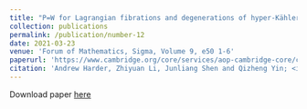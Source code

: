 ```yaml
---
title: "P=W for Lagrangian fibrations and degenerations of hyper-Kähler manifolds"
collection: publications
permalink: /publication/number-12
date: 2021-03-23
venue: 'Forum of Mathematics, Sigma, Volume 9, e50 1-6'
paperurl: 'https://www.cambridge.org/core/services/aop-cambridge-core/content/view/2D8C80E7CE32C1D9607FEF07F211D14C/S2050509421000311a.pdf/div-class-title-span-class-italic-p-span-span-class-italic-w-span-for-lagrangian-fibrations-and-degenerations-of-hyper-kahler-manifolds-div.pdf'
citation: 'Andrew Harder, Zhiyuan Li, Junliang Shen and Qizheng Yin; <i>Forum of Mathematics, Sigma</i>, Volume 9, e50 1-6 (2021).'
---
```


Download paper [here](https://www.cambridge.org/core/services/aop-cambridge-core/content/view/2D8C80E7CE32C1D9607FEF07F211D14C/S2050509421000311a.pdf/div-class-title-span-class-italic-p-span-span-class-italic-w-span-for-lagrangian-fibrations-and-degenerations-of-hyper-kahler-manifolds-div.pdf)
